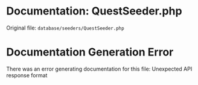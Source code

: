 # Documentation: QuestSeeder.php

Original file: `database/seeders/QuestSeeder.php`

# Documentation Generation Error

There was an error generating documentation for this file: Unexpected API response format